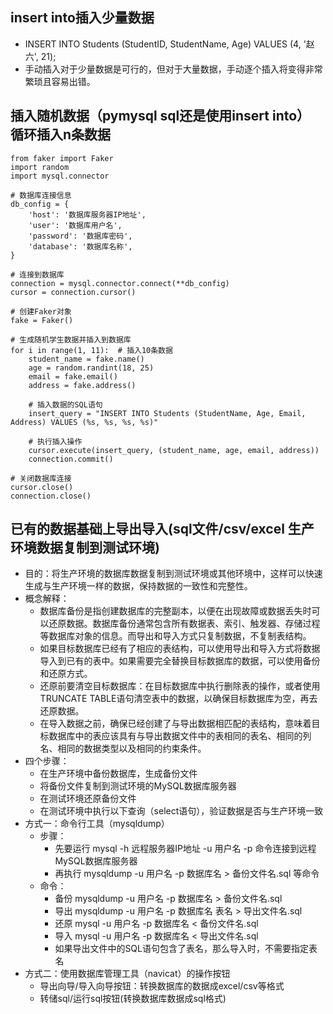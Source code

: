 ## insert into插入少量数据
- INSERT INTO Students (StudentID, StudentName, Age) VALUES (4, '赵六', 21);
- 手动插入对于少量数据是可行的，但对于大量数据，手动逐个插入将变得非常繁琐且容易出错。


## 插入随机数据（pymysql sql还是使用insert into） 循环插入n条数据
``` 
from faker import Faker
import random
import mysql.connector

# 数据库连接信息
db_config = {
    'host': '数据库服务器IP地址',
    'user': '数据库用户名',
    'password': '数据库密码',
    'database': '数据库名称',
}

# 连接到数据库
connection = mysql.connector.connect(**db_config)
cursor = connection.cursor()

# 创建Faker对象
fake = Faker()

# 生成随机学生数据并插入到数据库
for i in range(1, 11):  # 插入10条数据
    student_name = fake.name()
    age = random.randint(18, 25)
    email = fake.email()
    address = fake.address()

    # 插入数据的SQL语句
    insert_query = "INSERT INTO Students (StudentName, Age, Email, Address) VALUES (%s, %s, %s, %s)"

    # 执行插入操作
    cursor.execute(insert_query, (student_name, age, email, address))
    connection.commit()

# 关闭数据库连接
cursor.close()
connection.close()
```

  
## 已有的数据基础上导出导入(sql文件/csv/excel 生产环境数据复制到测试环境)
- 目的：将生产环境的数据库数据复制到测试环境或其他环境中，这样可以快速生成与生产环境一样的数据，保持数据的一致性和完整性。
- 概念解释：
  - 数据库备份是指创建数据库的完整副本，以便在出现故障或数据丢失时可以还原数据。数据库备份通常包含所有数据表、索引、触发器、存储过程等数据库对象的信息。而导出和导入方式只复制数据，不复制表结构。   
  - 如果目标数据库已经有了相应的表结构，可以使用导出和导入方式将数据导入到已有的表中。如果需要完全替换目标数据库的数据，可以使用备份和还原方式。  
  - 还原前要清空目标数据库：在目标数据库中执行删除表的操作，或者使用TRUNCATE TABLE语句清空表中的数据，以确保目标数据库为空，再去还原数据。   
  - 在导入数据之前，确保已经创建了与导出数据相匹配的表结构，意味着目标数据库中的表应该具有与导出数据文件中的表相同的表名、相同的列名、相同的数据类型以及相同的约束条件。 
- 四个步骤：
  - 在生产环境中备份数据库，生成备份文件
  - 将备份文件复制到测试环境的MySQL数据库服务器
  - 在测试环境还原备份文件
  - 在测试环境中执行以下查询（select语句），验证数据是否与生产环境一致
- 方式一：命令行工具（mysqldump）
    - 步骤：
      - 先要运行 mysql -h 远程服务器IP地址 -u 用户名 -p 命令连接到远程MySQL数据库服务器
      - 再执行 mysqldump -u 用户名 -p 数据库名 > 备份文件名.sql 等命令
    - 命令：
      - 备份 mysqldump -u 用户名 -p 数据库名 > 备份文件名.sql
      - 导出 mysqldump -u 用户名 -p 数据库名 表名 > 导出文件名.sql
      - 还原 mysql -u 用户名 -p 数据库名 < 备份文件名.sql
      - 导入 mysql -u 用户名 -p 数据库名 < 导出文件名.sql
      - 如果导出文件中的SQL语句包含了表名，那么导入时，不需要指定表名
- 方式二：使用数据库管理工具（navicat）的操作按钮
    - 导出向导/导入向导按钮：转换数据库的数据成excel/csv等格式
    - 转储sql/运行sql按钮(转换数据库数据成sql格式)
      
